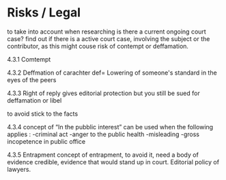 # Risks / Legal


to take into account when researching
is there a current ongoing court case?
find out if there is a active court case,  involving the subject or the contributor, as this might couse risk of contempt or deffamation.

4.3.1 Comtempt 

4.3.2 Deffmation of carachter
def= Lowering of someone's standard in the eyes of the peers

4.3.3 Right of reply
gives editorial protection but you still be sued for deffamation or libel

to avoid stick to the facts

4.3.4 
concept of “In the pubblic interest” can be used when the following applies :
-criminal act
-anger to the public health 
-misleading 
-gross incopetence in public office

4.3.5 Entrapment 
concept of entrapment, to avoid it, need a body of evidence credible, evidence that would stand up in court. 
Editorial policy of lawyers.